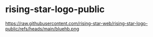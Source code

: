 # rising-star-logo-public

https://raw.githubusercontent.com/rising-star-web/rising-star-logo-public/refs/heads/main/bluehb.png
